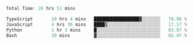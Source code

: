 <!--START_SECTION:waka-->

```typescript
Total Time: 26 hrs 51 mins

TypeScript       19 hrs 4 mins   █████████████████▓░░░░░░░   70.98 %
JavaScript       4 hrs 36 mins   ████▒░░░░░░░░░░░░░░░░░░░░   17.17 %
Python           1 hr 3 mins     █░░░░░░░░░░░░░░░░░░░░░░░░   03.97 %
Bash             39 mins         ▓░░░░░░░░░░░░░░░░░░░░░░░░   02.47 %
```

<!--END_SECTION:waka-->
